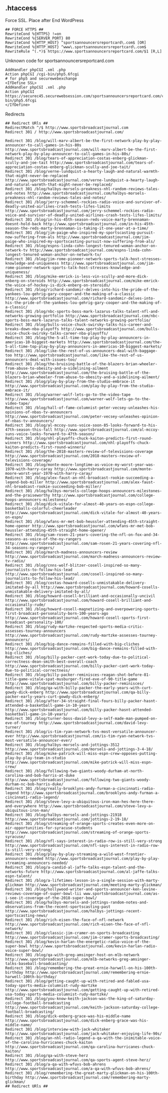 ## .htaccess

Force SSL.  Place after End WordPress

    ## FORCE HTTPS ##
    RewriteCond %{HTTPS} !=on
    RewriteCond %{SERVER_PORT} 80
    RewriteCond %{HTTP_HOST} ^sportsannouncersreportcard\.com$ [OR]
    RewriteCond %{HTTP_HOST} ^www\.sportsannouncersreportcard\.com$
    RewriteRule ^(.*)$ https://www.sportsannouncersreportcard.com/$1 [R,L]

Unknown code for sportsannouncersreportcard.com

    AddHandler phpCGI .xml .php
    Action phpCGI /cgi-bin/php5.6fcgi
    # for php5 and securewebexchange
    <IfDefine SSL>
    AddHandler phpCGI .xml .php
    Action phpCGI https://securec45.securewebsession.com/sportsannouncersreportcard.com/cgi-bin/php5.6fcgi
    </IfDefine>
    
Redirects

    ## Redirect URls ##
    RedirectMatch ^/$ http://www.sportsbroadcastjournal.com
    Redirect 301 / http://www.sportsbroadcastjournal.com/

    Redirect 301 /blog/will-marv-albert-be-the-first-network-play-by-play-announcer-to-call-games-in-his-80s http://www.sportsbroadcastjournal.com/will-marv-albert-be-the-first-network-play-by-play-announcer-to-call-games-in-his-80s/
    Redirect 301 /blog/tears-of-appreciation-costas-enberg-glickman-scully-and-joe-tait http://www.sportsbroadcastjournal.com/tears-of-appreciation-costas-enberg-glickman-scully-and-joe-tait/
    Redirect 301 /blog/verne-lundquist-a-hearty-laugh-and-natural-warmth-that-might-never-be-replaced http://www.sportsbroadcastjournal.com/verne-lundquist-a-hearty-laugh-and-natural-warmth-that-might-never-be-replaced/
    Redirect 301 /blog/halbys-morsels-preakness-nhl-random-reviews-tales-and-notes http://www.sportsbroadcastjournal.com/halbys-morsels-preakness-nhl-random-reviews-tales-and-notes/
    Redirect 301 /blog/jerry-schemmel-rockies-radio-voice-and-survivor-of-deadly-united-airlines-crash-tests-lifes-limits http://www.sportsbroadcastjournal.com/jerry-schemmel-rockies-radio-voice-and-survivor-of-deadly-united-airlines-crash-tests-lifes-limits/
    Redirect 301 /blog/in-his-45th-season-reds-voice-marty-brennaman-doesnt-hold-back http://www.sportsbroadcastjournal.com/in-his-45th-season-the-reds-marty-brennaman-is-taking-it-one-year-at-a-time/
    Redirect 301 /blog/jim-paige-who-inspired-my-sportscasting-pursuit-now-suffering-from-als http://www.sportsbroadcastjournal.com/jim-paige-who-inspired-my-sportscasting-pursuit-now-suffering-from-als/
    Redirect 301 /blog/espns-linda-cohn-longest-tenured-woman-anchor-on-network-tv http://www.sportsbroadcastjournal.com/espns-linda-cohn-longest-tenured-woman-anchor-on-network-tv/
    Redirect 301 /blog/jim-rome-pioneer-network-sports-talk-host-stresses-knowledge-and-uniqueness http://www.sportsbroadcastjournal.com/jim-rome-pioneer-network-sports-talk-host-stresses-knowledge-and-uniqueness/
    Redirect 301 /blog/mike-emrick-is-less-vin-scully-and-more-dick-enberg-on-steroids http://www.sportsbroadcastjournal.com/mike-emrick-the-voice-of-hockey-is-dick-enberg-on-steroids/
    Redirect 301 /blog/richard-sandomir-delves-into-his-the-pride-of-the-yankees-lou-gehrig-gary-cooper-and-the-making-of-a-classic http://www.sportsbroadcastjournal.com/richard-sandomir-delves-into-his-the-pride-of-the-yankees-lou-gehrig-gary-cooper-and-the-making-of-a-classic/
    Redirect 301 /blog/nbc-sports-boss-mark-lazarus-talks-talent-nfl-and-networks-growing-portfolio http://www.sportsbroadcastjournal.com/nbc-sports-boss-mark-lazarus-talks-talent-networks-growing-portfolio/
    Redirect 301 /blog/bulls-voice-chuck-swirsky-talks-his-career-and-breaks-down-nba-playoffs http://www.sportsbroadcastjournal.com/bulls-voice-chuck-swirsky-talks-career-nba-playoffs/
    Redirect 301 /blog/the-5-all-time-top-play-by-play-announcers-in-americas-10-biggest-markets http://www.sportsbroadcastjournal.com/the-5-all-time-top-play-by-play-announcers-in-americas-10-biggest-markets/
    Redirect 301 /blog/like-the-rest-of-us-announcers-deal-with-baggage-too http://www.sportsbroadcastjournal.com/like-the-rest-of-us-announcers-deal-with-issues-too/
    Redirect 301 /blog/the-bruising-battle-of-the-blazers-brian-wheeler-from-abuse-to-obesity-and-a-sidelining-ailment http://www.sportsbroadcastjournal.com/the-bruising-battle-of-the-blazers-brian-wheeler-from-abuse-to-obesity-and-a-sidelining-ailment/
    Redirect 301 /blog/play-by-play-from-the-studio-embrace-it http://www.sportsbroadcastjournal.com/play-by-play-from-the-studio-embrace-it/
    Redirect 301 /blog/warner-wolf-lets-go-to-the-video-tape http://www.sportsbroadcastjournal.com/warner-wolf-lets-go-to-the-video-tape/
    Redirect 301 /blog/hall-of-fame-columnist-peter-vecsey-unleashes-his-opinions-of-nbas-tv-announcers http://www.sportsbroadcastjournal.com/peter-vecsey-unleashes-opinion-of-nbas-tv-announcers/
    Redirect 301 /blog/al-mccoy-suns-voice-soon-85-looks-forward-to-his-47th-season-this-fall http://www.sportsbroadcastjournal.com/al-mccoy-suns-voice-looks-forward-to-47th-season/
    Redirect 301 /blog/nhl-playoffs-chuck-kaiton-predicts-first-round-winners http://www.sportsbroadcastjournal.com/nhl-playoffs-chuck-kaiton-predicts-first-round-winners/
    Redirect 301 /blog/the-2018-masters-review-of-televisions-coverage http://www.sportsbroadcastjournal.com/2018-masters-review-of-televisions-coverage/
    Redirect 301 /blog/monte-moore-longtime-as-voice-my-worst-year-was-1970-with-harry-caray http://www.sportsbroadcastjournal.com/monte-moore-worst-year-1970-with-harry-caray/
    Redirect 301 /blog/alex-faust-an-nhl-broadcast-rookie-succeeding-a-legend-bob-miller http://www.sportsbroadcastjournal.com/alex-faust-nhl-broadcast-rookie-succeeding-bob-miller/
    Redirect 301 /blog/halbys-morsels-college-hoops-announcers-milestones-and-the-praiseworthy http://www.sportsbroadcastjournal.com/college-hoops-announcers-milestones/
    Redirect 301 /blog/dick-vitale-for-almost-40-years-on-espn-college-basketballs-colorful-cheerleader http://www.sportsbroadcastjournal.com/dick-vitale-for-almost-40-years-on-espn/
    Redirect 301 /blog/wfans-mr-met-bob-heussler-attending-45th-straight-home-opener http://www.sportsbroadcastjournal.com/wfans-mr-met-bob-heussler-attending-45th-straight-home-opener/
    Redirect 301 /blog/sam-rosen-21-years-covering-the-nfl-on-fox-and-34-seasons-as-voice-of-the-ny-rangers http://www.sportsbroadcastjournal.com/sam-rosen-21-years-covering-nfl-34-seasons-ny-rangers/
    Redirect 301 /blog/march-madness-announcers-review http://www.sportsbroadcastjournal.com/march-madness-announcers-review-tv-radio/
    Redirect 301 /blog/cnns-wolf-blitzer-cosell-inspired-so-many-journalists-to-follow-his-lead http://www.sportsbroadcastjournal.com/cosell-inspired-so-many-journalists-to-follow-his-lead/
    Redirect 301 /blog/costas-howard-cosells-unmistakable-delivery-imitated-by-all http://www.sportsbroadcastjournal.com/howard-cosells-unmistakable-delivery-imitated-by-all/
    Redirect 301 /blog/howard-cosell-brilliant-and-occasionally-uncivil http://www.sportsbroadcastjournal.com/howard-cosell-brilliant-and-occasionally-rude/
    Redirect 301 /blog/howard-cosell-magnetizing-and-overpowering-sports-first-broadcast-personality-born-100-years-ago http://www.sportsbroadcastjournal.com/howard-cosell-sports-first-broadcast-personality-100/
    Redirect 301 /blog/rudy-martzke-respected-sports-media-critic-assesses-tourney-announcers http://www.sportsbroadcastjournal.com/rudy-martzke-assesses-tourney-announcers/
    Redirect 301 /blog/big-dance-remains-filled-with-big-cliches http://www.sportsbroadcastjournal.com/big-dance-remains-filled-with-big-cliches/
    Redirect 301 /blog/billy-packer-cant-work-today-due-to-political-correctness-dean-smith-best-overall-coach http://www.sportsbroadcastjournal.com/billy-packer-cant-work-today-due-to-political-correctness/
    Redirect 301 /blog/billy-packer-reminisces-reagan-shot-before-81-title-game-vitale-spat-musburger-fired-eve-of-90-title-game http://www.sportsbroadcastjournal.com/billy-packer-reminisces/
    Redirect 301 /blog/qa-with-billy-packer-the-early-years-with-curt-gowdy-dick-enberg http://www.sportsbroadcastjournal.com/qa-billy-packer-early-years-curt-gowdy-dick-enberg/
    Redirect 301 /blog/after-34-straight-final-fours-billy-packer-hasnt-attended-a-basketball-game-in-10-years http://www.sportsbroadcastjournal.com/billy-packer-hasnt-attended-basketball-game-in-10-years/
    Redirect 301 /blog/turner-boss-david-levy-a-self-made-man-pumped-on-eve-of-tourney http://www.sportsbroadcastjournal.com/david-levy-turner/
    Redirect 301 /blog/is-tim-ryan-network-tvs-most-versatile-announcer-ever http://www.sportsbroadcastjournal.com/is-tim-ryan-network-tvs-most-versatile-announcer-ever/
    Redirect 301 /blog/halbys-morsels-and-jottings-3512 http://www.sportsbroadcastjournal.com/morsels-and-jottings-3-4-18/
    Redirect 301 /blog/mike-patrick-will-miss-espn-crew-opposes-putting-play-by-play-team-in-studio http://www.sportsbroadcastjournal.com/mike-patrick-will-miss-espn-crew/
    Redirect 301 /blog/following-two-giants-woody-durham-at-north-carolina-and-bob-harris-at-duke http://www.sportsbroadcastjournal.com/following-two-giants-woody-durham-nc-bob-harris-duke/
    Redirect 301 /blog/really-brooklyns-andy-furman-a-cincinnati-radio-legend http://www.sportsbroadcastjournal.com/brooklyns-andy-furman-a-cincinnati-radio-legend/
    Redirect 301 /blog/steve-levy-a-ubiquitous-iron-man-hes-here-there-and-everywhere http://www.sportsbroadcastjournal.com/steve-levy-a-ubiquitous-iron-man/
    Redirect 301 /blog/halbys-morsels-and-jottings-21918 http://www.sportsbroadcastjournal.com/jottings-2-19-18/
    Redirect 301 /blog/streaming-of-orange-sports-creates-even-more-on-air-opportunities-for-syracuse-students http://www.sportsbroadcastjournal.com/streaming-of-orange-sports-syracuse/
    Redirect 301 /blog/nfl-says-interest-in-radio-row-is-still-very-strong http://www.sportsbroadcastjournal.com/nfl-says-interest-in-radio-row-is-still-very-strong/
    Redirect 301 /blog/play-by-play-streaming-a-wild-west-frontier-announcers-needed http://www.sportsbroadcastjournal.com/play-by-play-streaming-announcers-needed/
    Redirect 301 /blog/a-candid-al-jaffe-talks-espn-talent-and-the-networks-future http://www.sportsbroadcastjournal.com/al-jaffe-talks-espn-talent/
    Redirect 301 /blog/a-lifetimes-lesson-in-a-single-session-with-marty-glickman http://www.sportsbroadcastjournal.com/meeting-marty-glickman/
    Redirect 301 /blog/hollywood-writer-and-sports-announcer-ken-levine-reviews-coverage-of-super-bowl-lii www.sportsbroadcastjournal.com/as-i-see-it-coverage-of-the-2018-super-bowl/
    Redirect 301 /blog/halbys-morsels-and-jottings-random-notes-and-observations-from-the-recent-sportscasting-past http://www.sportsbroadcastjournal.com/halbys-jottings-recent-sportscasting-news/
    Redirect 301 /blog/rich-eisen-the-face-of-nfl-network http://www.sportsbroadcastjournal.com/rich-eisen-the-face-of-nfl-network/
    Redirect 301 /blog/classic-jim-cramer-on-sports-broadcasting http://www.sportsbroadcastjournal.com/jim-cramer-sports-broadcasting/
    Redirect 301 /blog/kevin-harlan-the-energetic-radio-voice-of-the-super-bowl http://www.sportsbroadcastjournal.com/kevin-harlan-radio-voice-super-bowl/
    Redirect 301 /blog/qa-with-greg-amsinger-host-on-mlb-network http://www.sportsbroadcastjournal.com/mlb-networks-greg-amsinger-talks-baseball-broadcasting/
    Redirect 301 /blog/remembering-the-great-ernie-harwell-on-his-100th-birthday http://www.sportsbroadcastjournal.com/remembering-ernie-harwell-100th-birthday/
    Redirect 301 /blog/getting-caught-up-with-retired-and-fabled-usa-today-sports-media-columnist-rudy-martzke http://www.sportsbroadcastjournal.com/getting-caught-up-with-retired-usa-today-sports-media-columnist-rudy-martzke/
    Redirect 301 /blog/you-know-keith-jackson-was-the-king-of-saturday-college-football-broadcasting http://www.sportsbroadcastjournal.com/keith-jackson-saturday-college-football-broadcasting/
    Redirect 301 /blog/dick-enberg-grace-was-his-middle-name http://www.sportsbroadcastjournal.com/dick-enberg-grace-was-his-middle-name/
    Redirect 301 /blog/interview-with-jack-whitaker http://www.sportsbroadcastjournal.com/jack-whitaker-enjoying-life-90s/
    Redirect 301 /blog/an-nhl-radio-legend-a-qa-with-the-inimitable-voice-of-the-carolina-hurricanes-chuck-kaiton http://www.sportsbroadcastjournal.com/qa-carolina-hurricanes-chuck-kaiton/
    Redirect 301 /blog/qa-with-steve-herz http://www.sportsbroadcastjournal.com/qa-sports-agent-steve-herz/
    Redirect 301 /blog/a-qa-with-wfuvs-bob-ahrens http://www.sportsbroadcastjournal.com/a-qa-with-wfuvs-bob-ahrens/
    Redirect 301 /blog/remembering-the-great-marty-glickman-on-his-100th-birthday http://www.sportsbroadcastjournal.com/remembering-marty-glickman/
    ## Redirect URls ##
